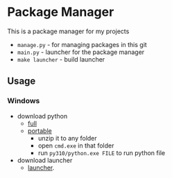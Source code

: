 # Package Manager

This is a package manager for my projects

- `manage.py` - for managing packages in this git
- `main.py` - launcher for the package manager
- `make launcher` - build launcher

## Usage

### Windows

- download python 
  - [full](https://www.python.org/downloads/)
  - [portable](https://raw.githubusercontent.com/kotazzz/kopack/master/windows.zip)
    - unzip it to any folder
    - open `cmd.exe` in that folder
    - run `py310/python.exe FILE` to run python file
- download launcher
  - [launcher](https://raw.githubusercontent.com/kotazzz/kopack/master/main.py).
